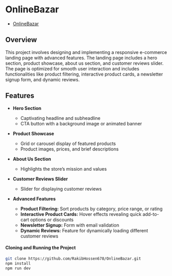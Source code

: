 # OnlineBazar

- [OnlineBazar](https://online-bazar-git-main-rakibs-projects-6710e8b0.vercel.app/)

## Overview

This project involves designing and implementing a responsive e-commerce landing page with advanced features. The landing page includes a hero section, product showcase, about us section, and customer reviews slider. The page is optimized for smooth user interaction and includes functionalities like product filtering, interactive product cards, a newsletter signup form, and dynamic reviews.


## Features

- **Hero Section**
  - Captivating headline and subheadline
  - CTA button with a background image or animated banner

- **Product Showcase**
  - Grid or carousel display of featured products
  - Product images, prices, and brief descriptions

- **About Us Section**
  - Highlights the store’s mission and values

- **Customer Reviews Slider**
  - Slider for displaying customer reviews

- **Advanced Features**
  - **Product Filtering:** Sort products by category, price range, or rating
  - **Interactive Product Cards:** Hover effects revealing quick add-to-cart options or discounts
  - **Newsletter Signup:** Form with email validation
  - **Dynamic Reviews:** Feature for dynamically loading different customer reviews

#### Cloning and Running the Project

```sh
git clone https://github.com/RakibHossen678/OnlineBazar.git
npm install
npm run dev
```
